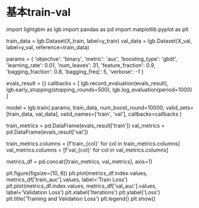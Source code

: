 # 基本train-val

import lightgbm as lgb
import pandas as pd
import matplotlib.pyplot as plt

train_data = lgb.Dataset(X_train, label=y_train)
val_data = lgb.Dataset(X_val, label=y_val, reference=train_data)

params = {
    'objective': 'binary',
    'metric': 'auc',
    'boosting_type': 'gbdt',
    'learning_rate': 0.01,
    'num_leaves': 31,
    'feature_fraction': 0.9,
    'bagging_fraction': 0.8,
    'bagging_freq': 5,
    'verbose': -1
}

evals_result = {}
callbacks = [
    lgb.record_evaluation(evals_result),
    lgb.early_stopping(stopping_rounds=500),
    lgb.log_evaluation(period=1000)
]

model = lgb.train(
    params,
    train_data,
    num_boost_round=10000,
    valid_sets=[train_data, val_data],
    valid_names=['train', 'val'],
    callbacks=callbacks
)

train_metrics = pd.DataFrame(evals_result['train'])
val_metrics = pd.DataFrame(evals_result['val'])

train_metrics.columns = [f'train_{col}' for col in train_metrics.columns]
val_metrics.columns = [f'val_{col}' for col in val_metrics.columns]

metrics_df = pd.concat([train_metrics, val_metrics], axis=1)

plt.figure(figsize=(10, 6))
plt.plot(metrics_df.index.values, metrics_df['train_auc'].values, label='Train Loss')
plt.plot(metrics_df.index.values, metrics_df['val_auc'].values, label='Validation Loss')
plt.xlabel('Iterations')
plt.ylabel('Loss')
plt.title('Training and Validation Loss')
plt.legend()
plt.show()


#



